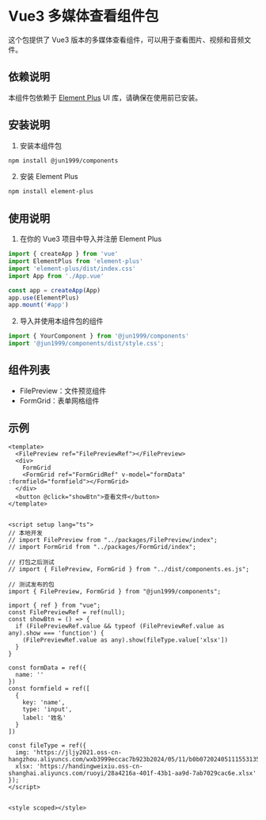 # Vue3 多媒体查看组件包

这个包提供了 Vue3 版本的多媒体查看组件，可以用于查看图片、视频和音频文件。

## 依赖说明

本组件包依赖于 [Element Plus](https://element-plus.org/) UI 库，请确保在使用前已安装。

## 安装说明

1. 安装本组件包
```bash
npm install @jun1999/components
```

2. 安装 Element Plus
```bash
npm install element-plus
```

## 使用说明

1. 在你的 Vue3 项目中导入并注册 Element Plus
```javascript
import { createApp } from 'vue'
import ElementPlus from 'element-plus'
import 'element-plus/dist/index.css'
import App from './App.vue'

const app = createApp(App)
app.use(ElementPlus)
app.mount('#app')
```

2. 导入并使用本组件包的组件
```javascript
import { YourComponent } from '@jun1999/components'
import '@jun1999/components/dist/style.css';
```

## 组件列表

- FilePreview：文件预览组件
- FormGrid：表单网格组件

## 示例

```vue
<template>
  <FilePreview ref="FilePreviewRef"></FilePreview>
  <div>
    FormGrid
    <FormGrid ref="FormGridRef" v-model="formData" :formfield="formfield"></FormGrid>
  </div>
  <button @click="showBtn">查看文件</button>
</template>


<script setup lang="ts">
// 本地开发
// import FilePreview from "../packages/FilePreview/index";
// import FormGrid from "../packages/FormGrid/index";

// 打包之后测试
// import { FilePreview, FormGrid } from "../dist/components.es.js";

// 测试发布的包
import { FilePreview, FormGrid } from "@jun1999/components";

import { ref } from "vue";
const FilePreviewRef = ref(null);
const showBtn = () => {
  if (FilePreviewRef.value && typeof (FilePreviewRef.value as any).show === 'function') {
    (FilePreviewRef.value as any).show(fileType.value['xlsx'])
  }
}

const formData = ref({
  name: ''
})
const formfield = ref([
  {
    key: 'name',
    type: 'input',
    label: '姓名'
  }
])

const fileType = ref({
  img: 'https://jljy2021.oss-cn-hangzhou.aliyuncs.com/wxb3999eccac7b923b2024/05/11/b0b07202405111553135596.jpg',
  xlsx: 'https://handingweixiu.oss-cn-shanghai.aliyuncs.com/ruoyi/28a4216a-401f-43b1-aa9d-7ab7029cac6e.xlsx'
});
</script>


<style scoped></style>

```
